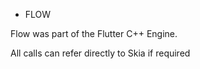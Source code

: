 ﻿* FLOW

Flow was part of the Flutter C++ Engine.

All calls can refer directly to Skia if required
